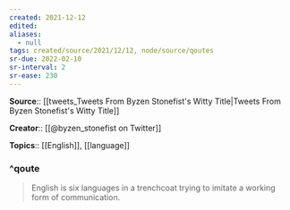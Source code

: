 ```yaml
---
created: 2021-12-12 
edited: 
aliases:
  - null
tags: created/source/2021/12/12, node/source/qoutes
sr-due: 2022-02-10
sr-interval: 2
sr-ease: 230
---
```


**Source**:: [[tweets_Tweets From Byzen Stonefist's Witty Title|Tweets From Byzen Stonefist's Witty Title]]

**Creator**:: [[@byzen_stonefist on Twitter]]

**Topics**:: [[English]], [[language]]

### ^qoute

> English is six languages in a trenchcoat trying to imitate a working form of communication.
> 
> <cite></cite>
